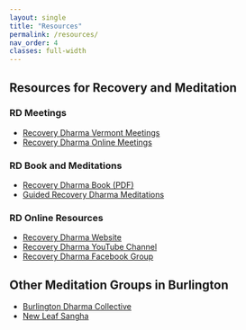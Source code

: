 ```yaml
---
layout: single
title: "Resources"
permalink: /resources/
nav_order: 4
classes: full-width
---
```

## Resources for Recovery and Meditation
### RD Meetings
- [Recovery Dharma Vermont Meetings](https://recoverydharma.org/meetings/?search=Vermont)
- [Recovery Dharma Online Meetings](https://recoverydharma.org/meetings/?search=online)
<div class="section-divider"></div>

### RD Book and Meditations
- [Recovery Dharma Book (PDF)](https://drive.google.com/file/d/1Isotp-WlUedFJlKDqjpvO7uKgVsvX3J1/view)
- [Guided Recovery Dharma Meditations](https://recoverydharma.org/meditations)
<div class="section-divider"></div>

### RD Online Resources
- [Recovery Dharma Website](https://recoverydharma.org)
- [Recovery Dharma YouTube Channel](https://www.youtube.com/@recoverydharma)
- [Recovery Dharma Facebook Group](https://www.facebook.com/groups/recoverydharma)
<div class="section-divider"></div>

## Other Meditation Groups in Burlington
- [Burlington Dharma Collective](https://www.burlingtondharmacollective.com/)
- [New Leaf Sangha](https://www.sevendaysvt.com/event/new-leaf-sangha-mindfulness-practice-41783747)


<!-- Add new resources by editing this file or uploading PDFs to the `assets/` folder. -->